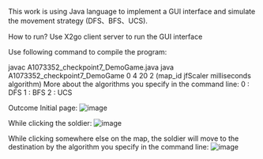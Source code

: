 This work is using Java language to implement a GUI interface and simulate the movement strategy (DFS、BFS、UCS).

How to run?
Use X2go client server to run the GUI interface

Use following command to compile the program:

javac A1073352_checkpoint7_DemoGame.java
java A1073352_checkpoint7_DemoGame 0 4 20 2 (map_id jfScaler milliseconds algorithm)
More about the algorithms you specify in the command line:
0 : DFS
1 : BFS
2 : UCS

Outcome
Initial page:
![image](https://github.com/julia123123/TestRepo/assets/144055202/00e42f86-31b0-4590-8319-7cc8ee1fc1fa)


While clicking the soldier:
![image](https://github.com/julia123123/TestRepo/assets/144055202/1a9aca0a-6e84-4ada-9481-14b3d32c020b)


While clicking somewhere else on the map, the soldier will move to the destination by the algorithm you specify in the command line:
![image](https://github.com/julia123123/TestRepo/assets/144055202/dd477af6-9df8-4177-b2f4-92ed8e7de9c3)

